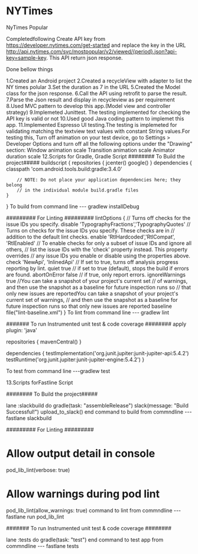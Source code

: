 # NYTimes
NyTimes Popular

Completedfollowing 
Create API key from https://developer.nytimes.com/get-started 
and replace the key in the URL http://api.nytimes.com/svc/mostpopular/v2/viewed/{period}.json?api-key=sample-key.
This API return json response.

Done bellow things

1.Created an Android project
2.Created a recycleView with adapter to list the NY times polular
3.Set the duration as 7 in the URL
5.Created the Model class for the json response.
6.Call the API using retrofit to parse the result. 
7.Parse the Json result and display in recycleview as per requirement 
8.Used MVC pattern to develop this app.(Model view and controller strategy)
9.Implemeted Junittest. The testing implemented for checking the API key is valid or not
10.Used good Java coding pattern to implemet this app.
11.Implemented Espresso UI testing.The testing is implemeted  for validating matching the textview text values with constant String values.For testing this, 
Turn off animation on your test device, go to Settings > Developer Options and turn off all the following options under the "Drawing" section: 
Window animation scale
Transition animation scale
Animator duration scale
12.Scripts for Gradle,
Gradle Script 
######## To Build the project#####
buildscript {
    repositories {
        jcenter()
        google()
    }
    dependencies {
        classpath 'com.android.tools.build:gradle:3.4.0'

        // NOTE: Do not place your application dependencies here; they belong
        // in the individual module build.gradle files
    }
}
To build from command line --- gradlew installDebug

######### For Linting #########
 lintOptions {
        // Turns off checks for the issue IDs you specify.
        disable 'TypographyFractions','TypographyQuotes'
        // Turns on checks for the issue IDs you specify. These checks are in
        // addition to the default lint checks.
        enable 'RtlHardcoded','RtlCompat', 'RtlEnabled'
        // To enable checks for only a subset of issue IDs and ignore all others,
        // list the issue IDs with the 'check' property instead. This property overrides
        // any issue IDs you enable or disable using the properties above.
        check 'NewApi', 'InlinedApi'
        // If set to true, turns off analysis progress reporting by lint.
        quiet true
        // if set to true (default), stops the build if errors are found.
        abortOnError false
        // if true, only report errors.
        ignoreWarnings true
        //You can take a snapshot of your project's current set
        // of warnings, and then use the snapshot as a baseline for future inspection runs so
        // that only new issues are reportedYou can take a snapshot of your project's current set of warnings,
        // and then use the snapshot as a baseline for future inspection runs so that only new issues are reported
        baseline file("lint-baseline.xml")
    }
To lint from command line --- gradlew lint

####### To run Instrumented unit test & code coverage ########
apply plugin: 'java'
 
repositories {
    mavenCentral()
}
 
dependencies {
    testImplementation('org.junit.jupiter:junit-jupiter-api:5.4.2')
    testRuntime('org.junit.jupiter:junit-jupiter-engine:5.4.2')
}

To test from command line ---gradlew test

13.Scripts forFastline Script 

######## To Build the project#####

lane :slackbuild do
  gradle(task: "assembleRelease")
  slack(message: "Build Successful!")
  upload_to_slack()
end
command to build from commndline --- fastlane slackbuild


######### For Linting #########
# Allow output detail in console
pod_lib_lint(verbose: true)
# Allow warnings during pod lint
pod_lib_lint(allow_warnings: true)
command to lint from commndline  --- fastlane run pod_lib_lint

####### To run Instrumented unit test & code coverage ########

lane :tests do
  gradle(task: "test")
end
command to test app from commndline  --- fastlane tests


